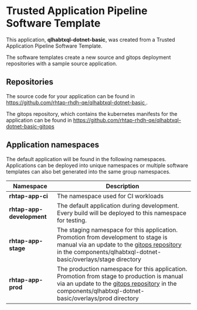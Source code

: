# Trusted Application Pipeline Software Template

This application, **qlhabtxql-dotnet-basic**, was created from a Trusted Application Pipeline Software Template.

The software templates create a new source and gitops deployment repositories with a sample source application. 

## Repositories

The source code for your application can be found in [https://github.com/rhtap-rhdh-qe/qlhabtxql-dotnet-basic ](https://github.com/rhtap-rhdh-qe/qlhabtxql-dotnet-basic ).
 
The gitops repository, which contains the kubernetes manifests for the application can be found in 
[https://github.com/rhtap-rhdh-qe/qlhabtxql-dotnet-basic-gitops ](https://github.com/rhtap-rhdh-qe/qlhabtxql-dotnet-basic-gitops ) 

## Application namespaces 

The default application will be found in the following namespaces. Applications can be deployed into unique namespaces or multiple software templates can also bet generated into the same group namespaces.  

|  Namespace   |  Description   |  
| -------- | -------- |
| **rhtap-app-ci** | The namespace used for CI workloads |
| **rhtap-app-development** | The default application during development. Every build will be deployed to this namespace for testing. |
| **rhtap-app-stage** | The staging namespace for this application. Promotion from development to stage is manual via an update to the [gitops repository](https://github.com/rhtap-rhdh-qe/qlhabtxql-dotnet-basic-gitops ) in the components/qlhabtxql-dotnet-basic/overlays/stage directory |
| **rhtap-app-prod** | The production namespace for this application. Promotion from stage to production is manual via an update to the [gitops repository](https://github.com/rhtap-rhdh-qe/qlhabtxql-dotnet-basic-gitops ) in the components/qlhabtxql-dotnet-basic/overlays/prod directory |